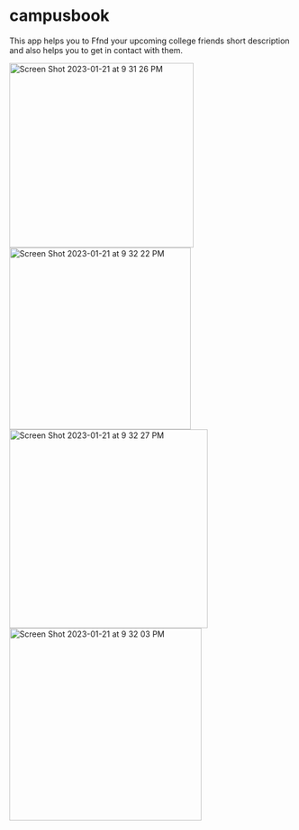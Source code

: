 # campusbook

This app helps you to Ffnd your upcoming college friends short description and also helps you to get in contact with them.

<img width="327" alt="Screen Shot 2023-01-21 at 9 31 26 PM" src="https://user-images.githubusercontent.com/37249753/213897936-31c7f499-69c3-4a39-b1e0-c7366b79f12d.png">
<img width="322" alt="Screen Shot 2023-01-21 at 9 32 22 PM" src="https://user-images.githubusercontent.com/37249753/213897946-52a0a12c-5b52-4268-912f-a1e3d2664cb9.png">
<img width="352" alt="Screen Shot 2023-01-21 at 9 32 27 PM" src="https://user-images.githubusercontent.com/37249753/213897947-19e77b38-b919-454c-82e0-c7329921db43.png">
<img width="341" alt="Screen Shot 2023-01-21 at 9 32 03 PM" src="https://user-images.githubusercontent.com/37249753/213897951-928d78d7-6ffc-4a41-bba0-08167b39470c.png">
